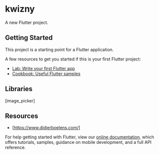 # kwizny

A new Flutter project.

## Getting Started

This project is a starting point for a Flutter application.

A few resources to get you started if this is your first Flutter project:

- [Lab: Write your first Flutter app](https://flutter.io/docs/get-started/codelab)
- [Cookbook: Useful Flutter samples](https://flutter.io/docs/cookbook)

## Libraries 
[image_picker] 

## Resources
- [https://www.didierboelens.com/]

For help getting started with Flutter, view our 
[online documentation](https://flutter.io/docs), which offers tutorials, 
samples, guidance on mobile development, and a full API reference.
